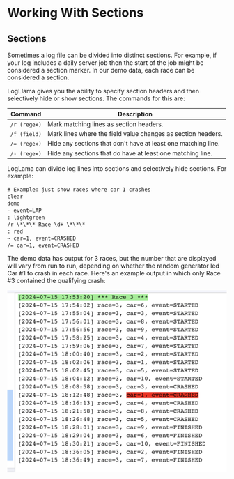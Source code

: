 # Working With Sections

## Sections

Sometimes a log file can be divided into distinct sections.  For example, if your log includes a daily server
job then the start of the job might be considered a section marker.  In our demo data, each race can be
considered a section.

LogLlama gives you the ability to specify section headers and then selectively hide or show sections.
The commands for this are:

| Command | Description |
| ------- | ----------- |
| `/r (regex)` | Mark matching lines as section headers. |
| `/f (field)` | Mark lines where the field value changes as section headers. |
| `/= (regex)` | Hide any sections that don't have at least one matching line.
| `/- (regex)` | Hide any sections that do have at least one matching line. |


LogLama can divide log lines into sections and selectively hide sections.  For example:

```
# Example: just show races where car 1 crashes
clear
demo
- event=LAP
: lightgreen
/r \*\*\* Race \d+ \*\*\*
: red
~ car=1, event=CRASHED
/= car=1, event=CRASHED

```

The demo data has output for 3 races, but the number that are displayed will vary from run to run, 
depending on whether the random generator led Car #1 to crash in each race.  Here's an example output
in which only Race #3 contained the qualifying crash:

![Example1](./images/section_1.png)
